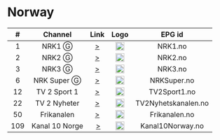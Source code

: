 <h1>Norway</h1>

| #   | Channel        | Link  | Logo | EPG id |
|:---:|:--------------:|:-----:|:----:|:------:|
| 1   | NRK1 Ⓖ | [>](https://nrk-nrk1.akamaized.net/21/0/hls/nrk_1/playlist.m3u8) | <img height="20" src="https://i.imgur.com/9tj8ds7.png"/> | NRK1.no |
| 2   | NRK2 Ⓖ | [>](https://nrk-nrk2.akamaized.net/22/0/hls/nrk_2/playlist.m3u8) | <img height="20" src="https://i.imgur.com/SiAdoK9.png"/> | NRK2.no |
| 3   | NRK3 Ⓖ | [>](https://nrk-nrk3.akamaized.net/23/0/hls/nrk_3/playlist.m3u8) | <img height="20" src="https://i.imgur.com/TNhV2I7.png"/> | NRK3.no |
| 6   | NRK Super Ⓖ | [>](https://nrk-nrksuper.akamaized.net/23/0/hls/nrk_super/playlist.m3u8) | <img height="20" src="https://i.imgur.com/xIATe2T.png"/> | NRKSuper.no |
| 12   | TV 2 Sport 1     | [>](https://ws31-hls-live.akamaized.net/out/u/1416253.m3u8) | <img height="20" src="https://i.imgur.com/asKHqNZ.png"/> | TV2Sport1.no |
| 22   | TV 2 Nyheter     | [>](https://ws15-hls-live.akamaized.net/out/u/1153546.m3u8) | <img height="20" src="https://i.imgur.com/kkKoY6s.png"/> | TV2Nyhetskanalen.no |
| 50   | Frikanalen     | [>](https://frikanalen.no/stream/index.m3u8) | <img height="20" src="https://i.imgur.com/rY3Owxl.png"/> | Frikanalen.no |
| 109   | Kanal 10 Norge | [>](https://player-api.new.livestream.com/accounts/29308686/events/10787545/broadcasts/235454817.secure.m3u8) | <img height="20" src="https://i.imgur.com/2fOcZfK.png"/> | Kanal10Norway.no |

